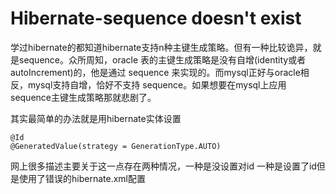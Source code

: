 # Hibernate-sequence doesn't exist
 学过hibernate的都知道hibernate支持n种主键生成策略。但有一种比较诡异，就是sequence。众所周知，oracle 表的主键生成策略是没有自增(identity或者autoIncrement)的，他是通过 sequence 来实现的。而mysql正好与oracle相反，mysql支持自增，恰好不支持 sequence。如果想要在mysql上应用sequence主键生成策略那就悲剧了。 
 
其实最简单的办法就是用hibernate实体设置

```
@Id
@GeneratedValue(strategy = GenerationType.AUTO)
```

网上很多描述主要关于这一点存在两种情况，一种是没设置对id
一种是设置了id但是使用了错误的hibernate.xml配置

